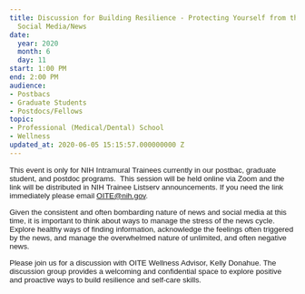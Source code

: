 ```yaml
---
title: Discussion for Building Resilience - Protecting Yourself from the Stress of
  Social Media/News
date:
  year: 2020
  month: 6
  day: 11
start: 1:00 PM
end: 2:00 PM
audience:
- Postbacs
- Graduate Students
- Postdocs/Fellows
topic:
- Professional (Medical/Dental) School
- Wellness
updated_at: 2020-06-05 15:15:57.000000000 Z
---
```

<span style="font-family: arial, helvetica, sans-serif; font-size:
10pt;">This event is only for NIH Intramural Trainees currently in our
postbac, graduate student, and postdoc programs.  This session will be
held online via Zoom and the link will be distributed in NIH Trainee
Listserv announcements. If you need the link immediately please email
OITE@nih.gov. </span>

<span style="font-family: arial, helvetica, sans-serif; font-size:
10pt;">Given the consistent and often bombarding nature of news and
social media at this time, it is important to think about ways to manage
the stress of the news cycle. Explore healthy ways of finding
information, acknowledge the feelings often triggered by the news, and
manage the overwhelmed nature of unlimited, and often negative
news.</span>

<span style="font-family: arial, helvetica, sans-serif; font-size:
10pt;">Please join us for a discussion with OITE Wellness Advisor, Kelly
Donahue. The discussion group provides a welcoming and confidential
space to explore positive and proactive ways to build resilience and
self-care skills.</span>
